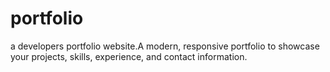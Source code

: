 # portfolio
a developers portfolio website.A modern, responsive portfolio to showcase your projects, skills, experience, and contact information.
